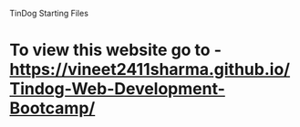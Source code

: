 TinDog Starting Files
# To view this website go to - https://vineet2411sharma.github.io/Tindog-Web-Development-Bootcamp/
